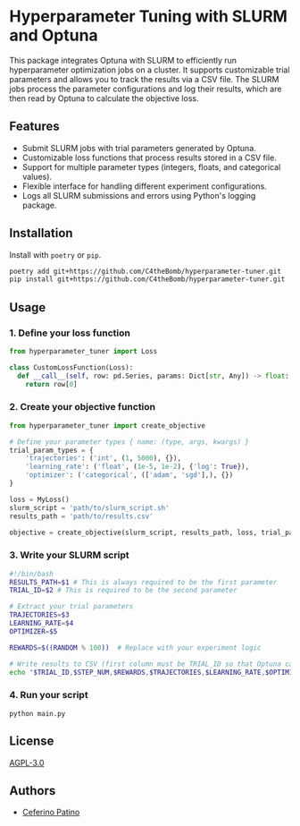 # Hyperparameter Tuning with SLURM and Optuna

This package integrates Optuna with SLURM to efficiently run hyperparameter optimization jobs on a cluster. It supports customizable trial parameters and allows you to track the results via a CSV file. The SLURM jobs process the parameter configurations and log their results, which are then read by Optuna to calculate the objective loss.

## Features

- Submit SLURM jobs with trial parameters generated by Optuna.
- Customizable loss functions that process results stored in a CSV file.
- Support for multiple parameter types (integers, floats, and categorical values).
- Flexible interface for handling different experiment configurations.
- Logs all SLURM submissions and errors using Python's logging package.


## Installation

Install with `poetry` or `pip`.

```bash
poetry add git+https://github.com/C4theBomb/hyperparameter-tuner.git
pip install git+https://github.com/C4theBomb/hyperparameter-tuner.git
```

## Usage

### 1. Define your loss function

```python
from hyperparameter_tuner import Loss

class CustomLossFunction(Loss):
  def __call__(self, row: pd.Series, params: Dict[str, Any]) -> float:
    return row[0]
```

### 2. Create your objective function

```python
from hyperparameter_tuner import create_objective

# Define your parameter types { name: (type, args, kwargs) }
trial_param_types = {
    'trajectories': ('int', (1, 5000), {}),
    'learning_rate': ('float', (1e-5, 1e-2), {'log': True}),
    'optimizer': ('categorical', (['adam', 'sgd'],), {})
}

loss = MyLoss()
slurm_script = 'path/to/slurm_script.sh'
results_path = 'path/to/results.csv'

objective = create_objective(slurm_script, results_path, loss, trial_param_types)
```

### 3. Write your SLURM script

```sh
#!/bin/bash
RESULTS_PATH=$1 # This is always required to be the first parameter
TRIAL_ID=$2 # This is required to be the second parameter

# Extract your trial parameters
TRAJECTORIES=$3
LEARNING_RATE=$4
OPTIMIZER=$5

REWARDS=$((RANDOM % 100))  # Replace with your experiment logic

# Write results to CSV (first column must be TRIAL_ID so that Optuna can identify the run).
echo "$TRIAL_ID,$STEP_NUM,$REWARDS,$TRAJECTORIES,$LEARNING_RATE,$OPTIMIZER" >> $RESULTS_PATH
```

### 4. Run your script
```
python main.py
```

## License

[AGPL-3.0](https://choosealicense.com/licenses/agpl-3.0/)


## Authors

- [Ceferino Patino](https://www.github.com/C4theBomb)

